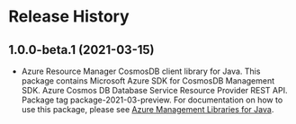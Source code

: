 # Release History

## 1.0.0-beta.1 (2021-03-15)

- Azure Resource Manager CosmosDB client library for Java. This package contains Microsoft Azure SDK for CosmosDB Management SDK. Azure Cosmos DB Database Service Resource Provider REST API. Package tag package-2021-03-preview. For documentation on how to use this package, please see [Azure Management Libraries for Java](https://aka.ms/azsdk/java/mgmt).
